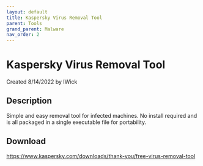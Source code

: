 ```yaml
---
layout: default
title: Kaspersky Virus Removal Tool
parent: Tools
grand_parent: Malware
nav_order: 2
---
```


# Kaspersky Virus Removal Tool
Created 8/14/2022 by IWick

## Description
Simple and easy removal tool for infected machines. No install required and is all packaged in a single executable file for portability.

## Download
https://www.kaspersky.com/downloads/thank-you/free-virus-removal-tool